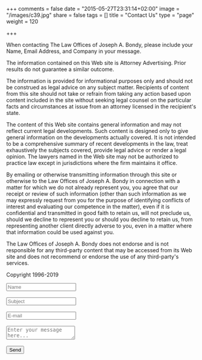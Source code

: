 +++
comments = false
date = "2015-05-27T23:31:14+02:00"
image = "/images/c39.jpg"
share = false
tags = []
title = "Contact Us"
type = "page"
weight = 120

+++
<div class="form-box">

<p>When contacting The Law Offices of Joseph A. Bondy, please include your Name, Email Address, and Company in your message.

The information contained on this Web site is Attorney Advertising. Prior results do not guarantee a similar outcome.

The information is provided for informational purposes only and should not be construed as legal advice on any subject matter. Recipients of content from this site should not take or refrain from taking any action based upon content included in the site without seeking legal counsel on the particular facts and circumstances at issue from an attorney licensed in the recipient's state.

The content of this Web site contains general information and may not reflect current legal developments. Such content is designed only to give general information on the developments actually covered. It is not intended to be a comprehensive summary of recent developments in the law, treat exhaustively the subjects covered, provide legal advice or render a legal opinion. The  lawyers named in the Web site may not be authorized to practice law except in jurisdictions where the firm maintains it office.

By emailing or otherwise transmitting information through this site or otherwise to the Law Offices of Joseph A. Bondy in connection with a matter for which we do not already represent you, you agree that our receipt or review of such information (other than such information as we may expressly request from you for the purpose of identifying conflicts of interest and evaluating our competence in the matter), even if it is confidential and transmitted in good faith to retain us, will not preclude us, should we decline to represent you or should you decline to retain us, from representing another client directly adverse to you, even in a matter where that information could be used against you.

The Law Offices of Joseph A. Bondy does not endorse and is not responsible for any third-party content that may be accessed from its Web site and does not recommend or endorse the use of any third-party's services.

Copyright 1996-2019</p>

<form action="https://formspree.io/josephbondy@mac.com" method="POST">
      <input placeholder="Name" class="input-field" type="text" name="name"/><br>
      <br>
      <input placeholder="Subject" class="input-field" type="text" name="subject"/><br>
      <br>
      <input placeholder="E-mail" class="input-field" type="email" name="_replyto">
      <br><br>
        <textarea id="textarea1" class="materialize-textarea" placeholder="Enter your message here..." name="message" data-length="900"></textarea>
             <br><br>
      <input class="waves-effect waves-light btn blue darken-2 right" type="submit" value="Send">
    </form>
  </div>
</div>
